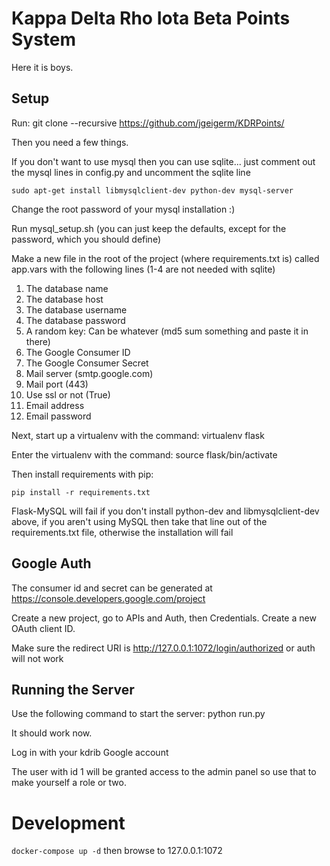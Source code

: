 Kappa Delta Rho Iota Beta Points System
=======================================
Here it is boys.

Setup
------
Run:
git clone --recursive https://github.com/jgeigerm/KDRPoints/

Then you need a few things.

If you don't want to use mysql then you can use sqlite... just comment out the mysql lines in config.py and uncomment the sqlite line

```
sudo apt-get install libmysqlclient-dev python-dev mysql-server
```
Change the root password of your mysql installation :)

Run mysql_setup.sh (you can just keep the defaults, except for the password, which you should define)

Make a new file in the root of the project (where requirements.txt is) called app.vars with the following lines (1-4 are not needed with sqlite)

1. The database name
2. The database host
3. The database username
4. The database password
5. A random key: Can be whatever (md5 sum something and paste it in there)
6. The Google Consumer ID
7. The Google Consumer Secret
8. Mail server (smtp.google.com)
9. Mail port (443)
10. Use ssl or not (True)
11. Email address
12. Email password

Next, start up a virtualenv with the command: virtualenv flask

Enter the virtualenv with the command: source flask/bin/activate

Then install requirements with pip:
```
pip install -r requirements.txt
```
Flask-MySQL will fail if you don't install python-dev and libmysqlclient-dev above, if you aren't using MySQL then take that line out of the requirements.txt file, otherwise the installation will fail

Google Auth
-----------
The consumer id and secret can be generated at https://console.developers.google.com/project

Create a new project, go to APIs and Auth, then Credentials. Create a new OAuth client ID.

Make sure the redirect URI is http://127.0.0.1:1072/login/authorized or auth will not work

Running the Server
------------------
Use the following command to start the server: python run.py

It should work now.

Log in with your kdrib Google account

The user with id 1 will be granted access to the admin panel so use that to make yourself a role or two.  

Development
===========
`docker-compose up -d` then browse to 127.0.0.1:1072
